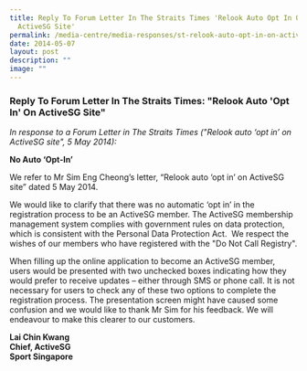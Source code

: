```yaml
---
title: Reply To Forum Letter In The Straits Times 'Relook Auto Opt In On
  ActiveSG Site'
permalink: /media-centre/media-responses/st-relook-auto-opt-in-on-activesg-site/
date: 2014-05-07
layout: post
description: ""
image: ""
---
```


### **Reply To Forum Letter In The Straits Times: "Relook Auto 'Opt In' On ActiveSG Site"**
*In response to a Forum Letter in The Straits Times ("Relook auto ‘opt in’ on ActiveSG site", 5 May 2014):*

**No Auto ‘Opt-In’**

We refer to Mr Sim Eng Cheong’s letter, “Relook auto ‘opt in’ on ActiveSG site” dated 5 May 2014.  
  
We would like to clarify that there was no automatic ‘opt in’ in the registration process to be an ActiveSG member. The ActiveSG membership management system complies with government rules on data protection, which is consistent with the Personal Data Protection Act.  We respect the wishes of our members who have registered with the "Do Not Call Registry".  
  
When filling up the online application to become an ActiveSG member, users would be presented with two unchecked boxes indicating how they would prefer to receive updates – either through SMS or phone call. It is not necessary for users to check any of these two options to complete the registration process. The presentation screen might have caused some confusion and we would like to thank Mr Sim for his feedback. We will endeavour to make this clearer to our customers.

**Lai Chin Kwang  
Chief, ActiveSG  
Sport Singapore**